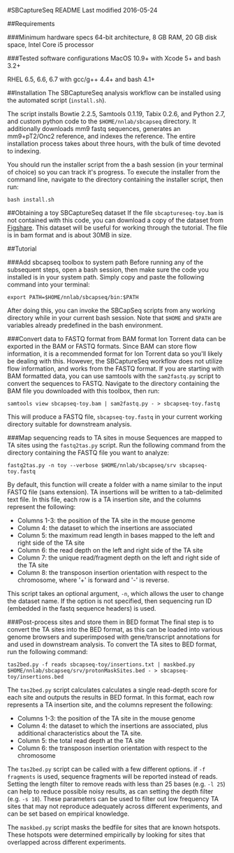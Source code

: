 
#SBCaptureSeq README
Last modified 2016-05-24

##Requirements

###Minimum hardware specs
64-bit architecture, 8 GB RAM, 20 GB disk space, Intel Core i5 processor

###Tested software configurations
MacOS 10.9+ with Xcode 5+ and bash 3.2+

RHEL 6.5, 6.6, 6.7 with gcc/g++ 4.4+ and bash 4.1+

##Installation
The SBCaptureSeq analysis workflow can be installed using the automated script (```install.sh```). 

The script installs Bowtie 2.2.5, Samtools 0.1.19, Tabix 0.2.6, and Python 2.7, and custom python code to the ```$HOME/nnlab/sbcapseq``` directory. It additionally downloads mm9 fastq sequences, generates an mm9+pT2/Onc2 reference, and indexes the reference. The entire installation process takes about three hours, with the bulk of time devoted to indexing. 

You should run the installer script from the a bash session (in your terminal of choice) so you can track it's progress. To execute the installer from the command line, navigate to the directory containing the installer script, then run:

```
bash install.sh
```

##Obtaining a toy SBCaptureSeq dataset
If the file ```sbcaptureseq-toy.bam``` is not contained with this code, you can download a copy of the dataset from [Figshare](https://figshare.com/s/b5e1c6d3a14edc61c6b0). This dataset will be useful for working through the tutorial. The file is in bam format and is about 30MB in size. 

##Tutorial

###Add sbcapseq toolbox to system path
Before running any of the subsequent steps, open a bash session, then make sure the code you installed is in your system path. Simply copy and paste the following command into your terminal: 

```
export PATH=$HOME/nnlab/sbcapseq/bin:$PATH
```

After doing this, you can invoke the SBCapSeq scripts from any working directory while in your current bash session. Note that ```$HOME``` and ```$PATH``` are variables already predefined in the bash environment. 

###Convert data to FASTQ format from BAM format
Ion Torrent data can be exported in the BAM or FASTQ formats. Since BAM can store flow information, it is a recommended format for Ion Torrent data so you'll likely be dealing with this. However, the SBCaptureSeq workflow does not utilize flow information, and works from the FASTQ format. If you are starting with BAM formatted data, you can use samtools with the ```sam2fastq.py``` script to convert the sequences to FASTQ. Navigate to the directory containing the BAM file you downloaded with this toolbox, then run:

```
samtools view sbcapseq-toy.bam | sam2fastq.py - > sbcapseq-toy.fastq
```

This will produce a FASTQ file, ```sbcapseq-toy.fastq``` in your current working directory suitable for downstream analysis.

###Map sequencing reads to TA sites in mouse
Sequences are mapped to TA sites using the ```fastq2tas.py``` script. Run the following command from the directory containing the FASTQ file you want to analyze:

```
fastq2tas.py -n toy --verbose $HOME/nnlab/sbcapseq/srv sbcapseq-toy.fastq
```

By default, this function will create a folder with a name similar to the input FASTQ file (sans extension). TA insertions will be written to a tab-delimited text file. In this file, each row is a TA insertion site, and the columns represent the following: 

* Columns 1-3: the position of the TA site in the mouse genome 
* Column 4: the dataset to which the insertions are associated
* Column 5: the maximum read length in bases mapped to the left and right side of the TA site
* Column 6: the read depth on the left and right side of the TA site
* Column 7: the unique read/fragment depth on the left and right side of the TA site
* Column 8: the transposon insertion orientation with respect to the chromosome, where '+' is forward and '-' is reverse. 

This script takes an optional argument, ```-n```, which allows the user to change the dataset name. If the option is not specified, then sequencing run ID (embedded in the fastq sequence headers) is used.

###Post-process sites and store them in BED format
The final step is to convert the TA sites into the BED format, as this can be loaded into various genome browsers and superimposed with gene/transcript annotations for and used in downstream analysis. To convert the TA sites to BED format, run the following command:

```
tas2bed.py -f reads sbcapseq-toy/insertions.txt | maskbed.py $HOME/nnlab/sbcapseq/srv/protonMaskSites.bed - > sbcapseq-toy/insertions.bed
```

The ```tas2bed.py``` script calculates calculates a single read-depth score for each site and outputs the results in BED format. In this format, each row represents a TA insertion site, and the columns represent the following:

* Columns 1-3: the position of the TA site in the mouse genome
* Column 4: the dataset to which the insertions are associated, plus additional characteristics about the TA site.
* Column 5: the total read depth at the TA site
* Column 6: the transposon insertion orientation with respect to the chromosome

The ```tas2bed.py``` script can be called with a few different options. if ```-f fragments``` is used, sequence fragments will be reported instead of reads. Setting the length filter to remove reads with less than 25 bases (e.g. ```-l 25```) can help to reduce possible noisy results, as can setting the depth filter (e.g. ```-s 10```). These parameters can be used to filter out low frequency TA sites that may not reproduce adequately across different experiments, and can be set based on empirical knowledge. 

The ```maskbed.py``` script masks the bedfile for sites that are known hotspots. These hotspots were determined empirically by looking for sites that overlapped across different experiments. 
